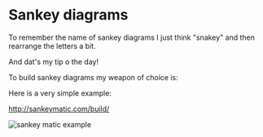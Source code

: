 ﻿# Sankey diagrams

To remember the name of sankey diagrams I just think "snakey" and then rearrange the letters a bit.

And dat's my tip o the day!

To build sankey diagrams my weapon of choice is:

Here is a very simple example:

http://sankeymatic.com/build/

![sankey matic example](sankeymatic.png)